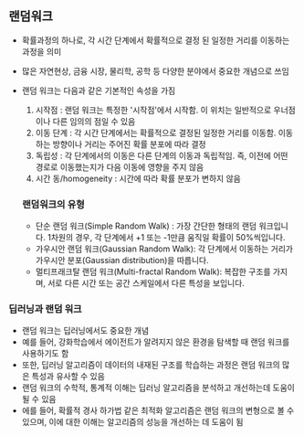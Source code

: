 ## 랜덤워크
  - 확률과정의 하나로, 각 시간 단계에서 확률적으로 결정 된 일정한 거리를 이동하는 과정을 의미
  - 많은 자연현상, 금융 시장, 물리학, 공학 등 다양한 분야에서 중요한 개념으로 쓰임
  - 랜덤 워크는 다음과 같은 기본적인 속성을 가짐
    1. 시작점 : 랜덤 워크는 특정한 '시작점'에서 시작함. 이 위치는 일반적으로 우너점이나 다른 임의의 점일 수 있음
    2. 이동 단계 : 각 시간 단계에서는 확률적으로 결정된 일정한 거리를 이동함. 이동하는 방향이나 거리는 주어진 확률 분포에 따라 결정
    3. 독립성 : 각 단계에서의 이동은 다른 단계의 이동과 독립적임. 즉, 이전에 어떤 경로로 이동했는지가 다음 이동에 영향을 주지 않음
    4. 시간 동/homogeneity : 시간에 따라 확률 분포가 변하지 않음
   
    ### 랜덤워크의 유형
    - 단순 랜덤 워크(Simple Random Walk) : 가장 간단한 형태의 랜덤 워크입니다. 1차원의 경우, 각 단계에서 +1 또는 -1만큼 움직일 확률이 50%씩입니다.
    - 가우시안 랜덤 워크(Gaussian Random Walk): 각 단계에서 이동하는 거리가 가우시안 분포(Gaussian distribution)을 따릅니다.
    - 멀티프래크탈 랜덤 워크(Multi-fractal Random Walk): 복잡한 구조를 가지며, 서로 다른 시간 또는 공간 스케일에서 다른 특성을 보입니다.


  ### 딥러닝과 랜덤 워크
  - 랜덤 워크는 딥러닝에서도 중요한 개념
  - 예를 들어, 강화학습에서 에이전트가 알려지지 않은 환경을 탐색할 때 랜덤 워크를 사용하기도 함
  - 또한, 딥러닝 알고리즘이 데이터의 내재된 구조를 학습하는 과정은 랜덤 워크의 많은 특성과 유사할 수 있음
  - 랜덤 워크의 수학적, 통계적 이해는 딥러닝 알고리즘을 분석하고 개선하는데 도움이 될 수 있음
  - 에를 들어, 확률적 경사 하가법 같은 최적화 알고리즘은 랜덤 워크의 변형으로 볼 수 있으며, 이에 대한 이해는 알고리즘의 성능을 개선하는 데 도움이 됨
